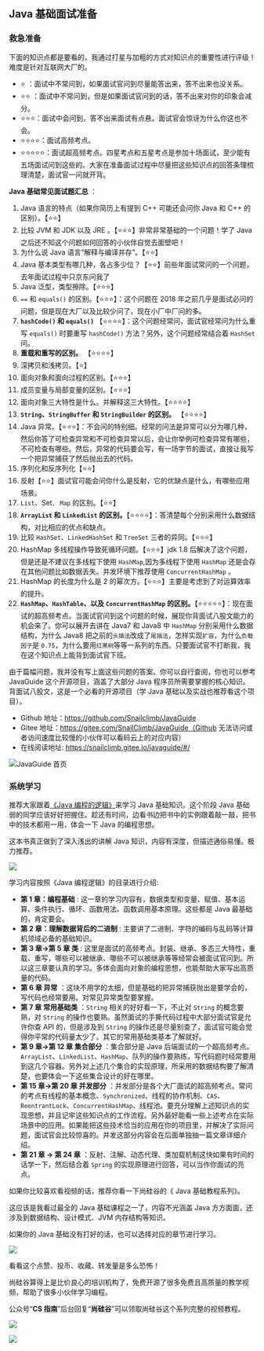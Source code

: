 ## Java 基础面试准备

### 救急准备

下面的知识点都是要看的，我通过打星与加粗的方式对知识点的重要性进行评级！难度是针对互联网大厂的。

- ⭐ ：面试中不常问到，如果面试官问到尽量能答出来，答不出来也没关系。
- ⭐⭐ ：面试中不常问到，但是如果面试官问到的话，答不出来对你的印象会减分。
- ⭐⭐⭐：面试中会问到，答不出来面试有点悬。面试官会惊讶为什么你这也不会。
- ⭐⭐⭐⭐：面试高频考点。
- ⭐⭐⭐⭐⭐：面试超高频考点。四星考点和五星考点是参加十场面试，至少能有五场面试问到这些的。大家在准备面试过程中尽量把这些知识点的回答条理梳理清楚，面试官一问就开背。

**Java 基础常见面试题汇总** ：

1. Java 语言的特点（如果你简历上有提到 C++ 可能还会问你 Java 和 C++ 的区别）。【⭐⭐】
2. 比较 JVM 和 JDK 以及 JRE 。【⭐⭐⭐】非常非常基础的一个问题！学了 Java 之后还不知这个问题如何回答的小伙伴自觉去面壁吧！
3. 为什么说 Java 语言“解释与编译并存”。【⭐⭐】
4. Java 基本类型有哪几种，各占多少位？【⭐⭐】前些年面试常问的一个问题，去年面试过程中只京东问我了
5. Java 泛型，类型擦除。【⭐⭐⭐】
6. `==` 和 `equals()` 的区别。【⭐⭐⭐】：这个问题在 2018 年之前几乎是面试必问的问题，但是现在大厂以及比较少问了，现在小厂中厂问的多。
7. **`hashCode()` 和 `equals()`** 【⭐⭐⭐⭐】：这个问题经常问，面试官经常问为什么重写 `equals()` 时要重写 `hashCode()` 方法？另外，这个问题经常结合着 `HashSet` 问。
8. **重载和重写的区别。** 【⭐⭐⭐⭐】
9. 深拷贝和浅拷贝。【⭐】
10. 面向对象和面向过程的区别。【⭐⭐⭐】
11. 成员变量与局部变量的区别。【⭐⭐⭐】
12. 面向对象三大特性是什么。并解释这三大特性。【⭐⭐⭐⭐】
13. **`String`、`StringBuffer` 和 `StringBuilder` 的区别。** 【⭐⭐⭐⭐】
14. Java 异常。【⭐⭐⭐】：不会问的特别细。经常的问法是异常可以分为哪几种，然后你答了可检查异常和不可检查异常以后，会让你举例可检查异常有哪些，不可检查有哪些。然后，异常的代码要会写，有一场字节的面试，直接让我写一个把异常捕获了然后抛出去的代码。
15. 序列化和反序列化【⭐⭐】
16. 反射【⭐⭐】面试官可能会问你什么是反射，它的优缺点是什么，有哪些应用场景。
17. `List`、Set`、` `Map` 的区别。【⭐⭐】
18. **`ArrayList` 和 `LinkedList` 的区别。**【⭐⭐⭐⭐】：答清楚每个分别采用什么数据结构，对比相应的优点和缺点。
19. 比较 `HashSet`、`LinkedHashSet` 和 `TreeSet` 三者的异同。【⭐⭐⭐】
20. HashMap 多线程操作导致死循环问题。【⭐⭐⭐】jdk 1.8 后解决了这个问题，但是还是不建议在多线程下使用 `HashMap`,因为多线程下使用 `HashMap` 还是会存在其他问题比如数据丢失。并发环境下推荐使用 `ConcurrentHashMap` 。
21. HashMap 的长度为什么是 2 的幂次方。【⭐⭐⭐】主要是考虑到了对运算效率的提升。
22. **`HashMap`、`HashTable`、以及 `ConcurrentHashMap` 的区别。**【⭐⭐⭐⭐⭐】：现在面试的超高频考点。当面试官问到这个问题的时候，展现你背面试八股文能力的机会来了。你可以展开去讲在 Java7 和 Java8 中 `HashMap` 分别采用什么数据结构，为什么 Java8 把之前的`头插法`改成了`尾插法`，怎样实现`扩容`，为什么`负载因子`是 `0.75`，为什么要用`红黑树`等等一系列的东西。只要面试官不打断我，我在这个知识点上能背到面试官下班。

由于篇幅问题，我并没有写上面这些问题的答案。你可以自行查阅，你也可以参考 JavaGuide 这个开源项目，涵盖了大部分 Java 程序员所需要掌握的核心知识。背面试八股文，这是一个必看的开源项目（学 Java 基础以及实战也推荐看这个项目）。

- Github 地址：https://github.com/Snailclimb/JavaGuide
- Gitee 地址：https://gitee.com/SnailClimb/JavaGuide（Github 无法访问或者访问速度比较慢的小伙伴可以看码云上的对应内容）
- 在线阅读地址: https://snailclimb.gitee.io/javaguide/#/

![JavaGuide 首页](https://img-blog.csdnimg.cn/3852d193dea7498db3eb6d73ff38128c.png)

### 系统学习

推荐大家跟着[《Java 编程的逻辑》](https://book.douban.com/subject/30133440/)来学习 Java 基础知识。这个阶段 Java 基础弱的同学应该好好把握住。趁还有时间，边看书边把书中的实例跟着敲一敲，把书中的技术都用一用，体会一下 Java 的编程思想。

这本书真正做到了深入浅出的讲解 Java 知识，内容有深度，但描述通俗易懂。极力推荐。

![](https://img-blog.csdnimg.cn/20210602212959918.png)

学习内容按照《Java 编程逻辑》的目录进行介绍:

- **第 1 章：编程基础** : 这一章的学习内容有，数据类型和变量、赋值、基本运算、条件执行、循环、函数用法、函数调用基本原理。这些都是 Java 最基础的，肯定要会。
- **第 2 章：理解数据背后的二进制** : 主要讲了二进制、字符的编码与乱码等计算机领域必备的基础知识。
- **第 3 章->第 5 章 类** : 这里是面试的高频考点。封装、继承、多态三大特性，重载、重写，哪些可以被继承、哪些不可以被继承等等经常会被面试官问到。所以这三章要认真的学习。多体会面向对象的编程思想，也能帮助大家写出高质量的代码。
- **第 6 章 异常** ：这块不用学的太细，但是基础的把异常捕获抛出是要学会的，写代码也经常要用。对常见异常类型要掌握。
- **第 7 章 常用基础类** ：`String` 相关的好好看一下，不止对 `String` 的概念要熟，对 `String` 的操作也要熟。虽然面试的手撕代码过程中大部分面试官是允许你查 API 的，但是涉及到 `String` 的操作还是尽量别查了，面试官可能会觉得你平常的代码量太少了。其它的常用基础类基本了解就好。
- **第 9 章->第 12 章 集合部分** ：集合部分是 Java 后端面试的一个超高频考点。`ArrayList`、`LinkedList`、`HashMap`、队列的操作要熟练，写代码题时经常要用到这几个容器。另外对上述几个集合的实现原理，所采用的数据结构要了解清楚，也要体会一下这些集合设计的好在哪里。
- **第 15 章->第 20 章 并发部分** ：并发部分是各个大厂面试的超高频考点。常问的考点有线程的基本概念、`Synchronized`、线程的协作机制、`CAS`、`ReentrantLock`、`ConcurrentHashMap`、线程池。要充分理解上述知识点的实现思想，并且记牢这些知识点的工作流程。另外最好能看一些上述考点在实际场景中的应用。如果能把这些技术恰当的应用在你的项目里，并解决了实际问题，面试官会比较惊喜的。并发这部分内容会在后面单独抽一篇文章详细介绍。
- **第 21 章 -> 第 24 章** ：反射、注解、动态代理、类加载机制这快如果有时间的话学一下，然后结合着 `Spring` 的实现原理进行回答，可以当作你面试的亮点。

如果你比较喜欢看视频的话，推荐你看一下尚硅谷的《 Java 基础教程系列》。

这应该是我看过最全的 Java 基础课程之一了，内容不光涵盖 Java 方方面面，还涉及到数据结构、设计模式、JVM 内存结构等知识。

如果你的 Java 基础没有打好的话，也可以选择对应的章节进行学习。

![](https://p1-juejin.byteimg.com/tos-cn-i-k3u1fbpfcp/41d7cc284b16430c92e76c4bba410877~tplv-k3u1fbpfcp-watermark.image)

看看这个点赞、投币、收藏、转发量是多么恐怖！

尚硅谷算得上是比价良心的培训机构了，免费开源了很多免费且高质量的教学视频，帮助了很多小伙伴学习编程。

公众号“**CS 指南**”后台回复“**尚硅谷**”可以领取尚硅谷这个系列完整的视频教程。

![](https://img-blog.csdnimg.cn/3da401c8c8c74e29884d8e39b5d5e378.png)

![](https://img-blog.csdnimg.cn/2021060517454068.png)
